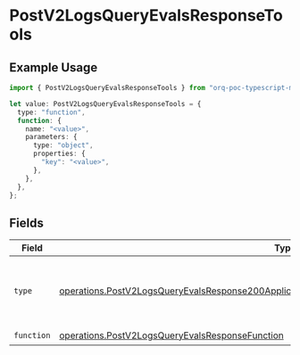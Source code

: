 # PostV2LogsQueryEvalsResponseTools

## Example Usage

```typescript
import { PostV2LogsQueryEvalsResponseTools } from "orq-poc-typescript-multi-env-version/models/operations";

let value: PostV2LogsQueryEvalsResponseTools = {
  type: "function",
  function: {
    name: "<value>",
    parameters: {
      type: "object",
      properties: {
        "key": "<value>",
      },
    },
  },
};
```

## Fields

| Field                                                                                                                                                                                                      | Type                                                                                                                                                                                                       | Required                                                                                                                                                                                                   | Description                                                                                                                                                                                                |
| ---------------------------------------------------------------------------------------------------------------------------------------------------------------------------------------------------------- | ---------------------------------------------------------------------------------------------------------------------------------------------------------------------------------------------------------- | ---------------------------------------------------------------------------------------------------------------------------------------------------------------------------------------------------------- | ---------------------------------------------------------------------------------------------------------------------------------------------------------------------------------------------------------- |
| `type`                                                                                                                                                                                                     | [operations.PostV2LogsQueryEvalsResponse200ApplicationJSONResponseBodyItems37WorkflowRunType](../../models/operations/postv2logsqueryevalsresponse200applicationjsonresponsebodyitems37workflowruntype.md) | :heavy_check_mark:                                                                                                                                                                                         | The type of the tool. Currently, only `function` is supported.                                                                                                                                             |
| `function`                                                                                                                                                                                                 | [operations.PostV2LogsQueryEvalsResponseFunction](../../models/operations/postv2logsqueryevalsresponsefunction.md)                                                                                         | :heavy_check_mark:                                                                                                                                                                                         | N/A                                                                                                                                                                                                        |